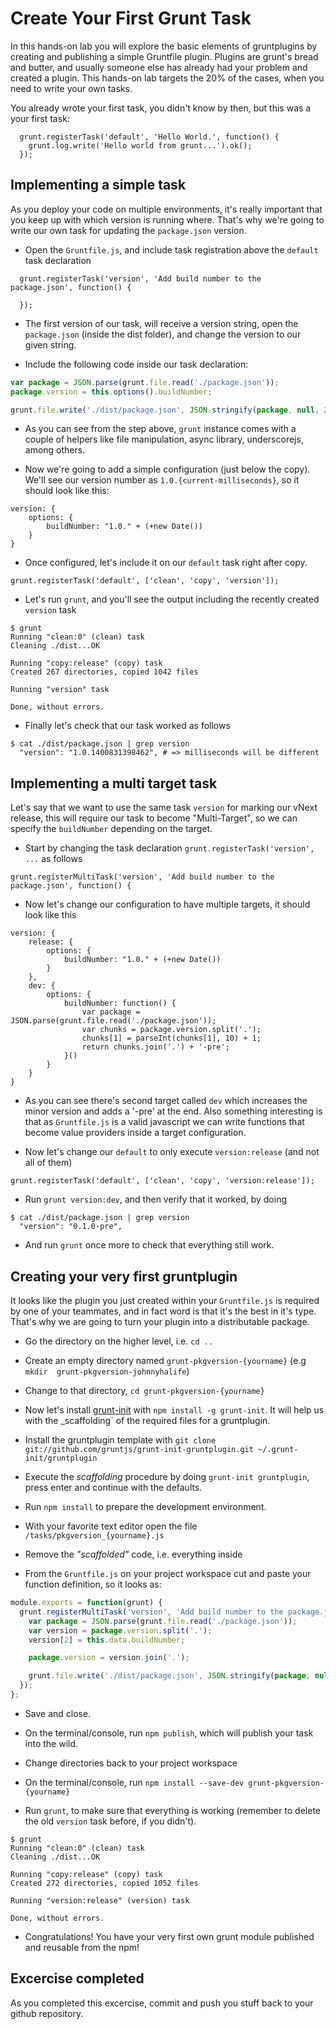# Create Your First Grunt Task
In this hands-on lab you will explore the basic elements of gruntplugins by creating and publishing
a simple Gruntfile plugin. Plugins are grunt's bread and butter, and usually someone else has already
had your problem and created a plugin. This hands-on lab targets the 20% of the cases, when you
need to write your own tasks.

You already wrote your first task, you didn't know by then, but this was a your first task:

```
  grunt.registerTask('default', 'Hello World.', function() {
    grunt.log.write('Hello world from grunt...').ok();
  });
```

## Implementing a simple task
As you deploy your code on multiple environments, it's really important that you keep up with
which version is running where. That's why we're going to write our own task for updating the
`package.json` version.

- Open the `Gruntfile.js`, and include task registration above the `default` task declaration

```
  grunt.registerTask('version', 'Add build number to the package.json', function() {

  });
```

- The first version of our task, will receive a version string, open the `package.json` (inside the dist folder),
and change the version to our given string.

- Include the following code inside our task declaration:

```js
var package = JSON.parse(grunt.file.read('./package.json'));
package.version = this.options().buildNumber;

grunt.file.write('./dist/package.json', JSON.stringify(package, null, 2));
```

- As you can see from the step above, `grunt` instance comes with a couple of helpers like file
manipulation, async library, underscorejs, among others.

- Now we're going to add a simple configuration (just below the copy). We'll see our version number
as `1.0.{current-milliseconds}`, so it should look like this:

```
version: {
	options: {
		buildNumber: "1.0." + (+new Date())
	}
}
```

- Once configured, let's include it on our `default` task right after copy.

```
grunt.registerTask('default', ['clean', 'copy', 'version']);
```

- Let's run `grunt`, and you'll see the output including the recently created `version` task

```
$ grunt
Running "clean:0" (clean) task
Cleaning ./dist...OK

Running "copy:release" (copy) task
Created 267 directories, copied 1042 files

Running "version" task

Done, without errors.
```

- Finally let's check that our task worked as follows

```
$ cat ./dist/package.json | grep version
  "version": "1.0.1400831398462", # => milliseconds will be different
```

## Implementing a multi target task
Let's say that we want to use the same task `version` for marking our vNext release,
this will require our task to become "Multi-Target", so we can specify the `buildNumber`
depending on the target.

- Start by changing the task declaration `grunt.registerTask('version', ...` as follows

```
grunt.registerMultiTask('version', 'Add build number to the package.json', function() {
```

- Now let's change our configuration to have multiple targets, it should look like this

```
version: {
	release: {
		options: {
			buildNumber: "1.0." + (+new Date())
		}
	},
	dev: {
		options: {
			buildNumber: function() {
				var package = JSON.parse(grunt.file.read('./package.json'));
				var chunks = package.version.split('.');
				chunks[1] = parseInt(chunks[1], 10) + 1;
				return chunks.join('.') + '-pre';
			}()
		}
	}
}
```

- As you can see there's second target called `dev` which increases the minor version and
adds a '-pre' at the end. Also something interesting is that as `Gruntfile.js` is a valid javascript
we can write functions that become value providers inside a target configuration.

- Now let's change our `default` to only execute `version:release` (and not all of them)

```
grunt.registerTask('default', ['clean', 'copy', 'version:release']);
```

- Run `grunt version:dev`, and then verify that it worked, by doing

```
$ cat ./dist/package.json | grep version
  "version": "0.1.0-pre",
```

- And run `grunt` once more to check that everything still work.

## Creating your very first gruntplugin
It looks like the plugin you just created within your `Gruntfile.js` is required by
one of your teammates, and in fact word is that it's the best in it's type. That's why
we are going to turn your plugin into a distributable package.

- Go the directory on the higher level, i.e. `cd ..`

- Create an empty directory named `grunt-pkgversion-{yourname}` (e.g `mkdir  grunt-pkgversion-johnnyhalife`)

- Change to that directory, `cd grunt-pkgversion-{yourname}`

- Now let's install [grunt-init](https://github.com/gruntjs/grunt-init) with `npm install -g grunt-init`. It will
help us with the _scaffolding` of the required files for a gruntplugin.

- Install the gruntplugin template with `git clone git://github.com/gruntjs/grunt-init-gruntplugin.git ~/.grunt-init/gruntplugin`

- Execute the _scaffolding_ procedure by doing `grunt-init gruntplugin`, press enter and continue with the defaults.

- Run `npm install` to prepare the development environment.

- With your favorite text editor open the file `/tasks/pkgversion_{yourname}.js`

- Remove the _"scaffolded"_ code, i.e. everything inside

- From the `Gruntfile.js` on your project workspace cut and paste your function definition,
so it looks as:

```js
module.exports = function(grunt) {
  grunt.registerMultiTask('version', 'Add build number to the package.json', function() {
    var package = JSON.parse(grunt.file.read('./package.json'));
    var version = package.version.split('.');
    version[2] = this.data.buildNumber;

    package.version = version.join('.');

    grunt.file.write('./dist/package.json', JSON.stringify(package, null, 2));
  });
};
```

- Save and close.

- On the terminal/console, run `npm publish`, which will publish your task into the wild.

- Change directories back to your project workspace

- On the terminal/console, run `npm install --save-dev grunt-pkgversion-{yourname}`

- Run `grunt`, to make sure that everything is working (remember to delete the old `version` task before, if you didn't).

```
$ grunt
Running "clean:0" (clean) task
Cleaning ./dist...OK

Running "copy:release" (copy) task
Created 272 directories, copied 1052 files

Running "version:release" (version) task

Done, without errors.
```

- Congratulations! You have your very first own grunt module published and reusable from the npm!

## Excercise completed
As you completed this excercise, commit and push you stuff back to your github repository.
